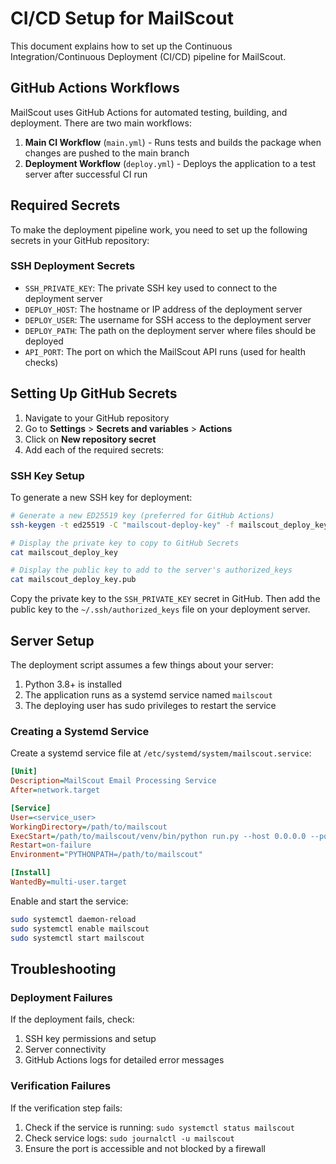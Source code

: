 # CI/CD Setup for MailScout

This document explains how to set up the Continuous Integration/Continuous Deployment (CI/CD) pipeline for MailScout.

## GitHub Actions Workflows

MailScout uses GitHub Actions for automated testing, building, and deployment. There are two main workflows:

1. **Main CI Workflow** (`main.yml`) - Runs tests and builds the package when changes are pushed to the main branch
2. **Deployment Workflow** (`deploy.yml`) - Deploys the application to a test server after successful CI run

## Required Secrets

To make the deployment pipeline work, you need to set up the following secrets in your GitHub repository:

### SSH Deployment Secrets

- `SSH_PRIVATE_KEY`: The private SSH key used to connect to the deployment server
- `DEPLOY_HOST`: The hostname or IP address of the deployment server
- `DEPLOY_USER`: The username for SSH access to the deployment server
- `DEPLOY_PATH`: The path on the deployment server where files should be deployed
- `API_PORT`: The port on which the MailScout API runs (used for health checks)

## Setting Up GitHub Secrets

1. Navigate to your GitHub repository
2. Go to **Settings** > **Secrets and variables** > **Actions**
3. Click on **New repository secret**
4. Add each of the required secrets:

### SSH Key Setup

To generate a new SSH key for deployment:

```bash
# Generate a new ED25519 key (preferred for GitHub Actions)
ssh-keygen -t ed25519 -C "mailscout-deploy-key" -f mailscout_deploy_key

# Display the private key to copy to GitHub Secrets
cat mailscout_deploy_key

# Display the public key to add to the server's authorized_keys
cat mailscout_deploy_key.pub
```

Copy the private key to the `SSH_PRIVATE_KEY` secret in GitHub. Then add the public key to the `~/.ssh/authorized_keys` file on your deployment server.

## Server Setup

The deployment script assumes a few things about your server:

1. Python 3.8+ is installed
2. The application runs as a systemd service named `mailscout`
3. The deploying user has sudo privileges to restart the service

### Creating a Systemd Service

Create a systemd service file at `/etc/systemd/system/mailscout.service`:

```ini
[Unit]
Description=MailScout Email Processing Service
After=network.target

[Service]
User=<service_user>
WorkingDirectory=/path/to/mailscout
ExecStart=/path/to/mailscout/venv/bin/python run.py --host 0.0.0.0 --port 8000
Restart=on-failure
Environment="PYTHONPATH=/path/to/mailscout"

[Install]
WantedBy=multi-user.target
```

Enable and start the service:

```bash
sudo systemctl daemon-reload
sudo systemctl enable mailscout
sudo systemctl start mailscout
```

## Troubleshooting

### Deployment Failures

If the deployment fails, check:

1. SSH key permissions and setup
2. Server connectivity
3. GitHub Actions logs for detailed error messages

### Verification Failures

If the verification step fails:

1. Check if the service is running: `sudo systemctl status mailscout`
2. Check service logs: `sudo journalctl -u mailscout`
3. Ensure the port is accessible and not blocked by a firewall